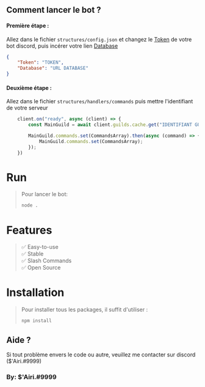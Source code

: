 ## Comment lancer le bot ?

#### Première étape :

Allez dans le fichier `structures/config.json` et changez le [Token](https://discord.com/developers) de votre bot discord, puis incérer votre lien [Database](https://www.mongodb.com/atlas)
```json
{
    "Token": "TOKEN",
    "Database": "URL DATABASE"
}
```

#### Deuxième étape :

Allez dans le fichier `structures/handlers/commands` puis mettre l'identifiant de votre serveur

```js
    client.on("ready", async (client) => {
        const MainGuild = await client.guilds.cache.get("IDENTIFIANT GUILD");

        MainGuild.commands.set(CommandsArray).then(async (command) => {
            MainGuild.commands.set(CommandsArray);
        });
    })
```

# Run

> Pour lancer le bot:
> ```bash
> node .
> ```

# Features 

> ✅ Easy-to-use <br>
> ✅ Stable <br>
> ✅ Slash Commands <br>
> ✅ Open Source <br>

# Installation

> Pour installer tous les packages, il suffit d'utiliser :
> ```bash
> npm install
> ```

## Aide ?

Si tout problème envers le code ou autre, veuillez me contacter sur discord ($'Airi.#9999)

### By: $'Airi.#9999
